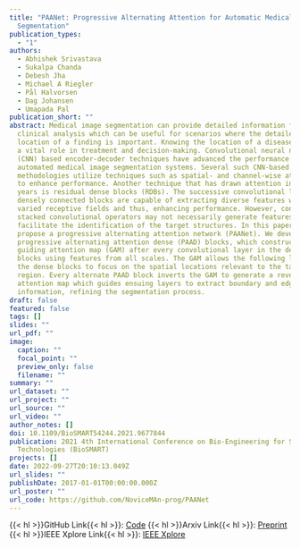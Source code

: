 ```yaml
---
title: "PAANet: Progressive Alternating Attention for Automatic Medical Image
  Segmentation"
publication_types:
  - "1"
authors:
  - Abhishek Srivastava
  - Sukalpa Chanda
  - Debesh Jha
  - Michael A Riegler
  - Pål Halvorsen
  - Dag Johansen
  - Umapada Pal
publication_short: ""
abstract: Medical image segmentation can provide detailed information for
  clinical analysis which can be useful for scenarios where the detailed
  location of a finding is important. Knowing the location of a disease can play
  a vital role in treatment and decision-making. Convolutional neural network
  (CNN) based encoder-decoder techniques have advanced the performance of
  automated medical image segmentation systems. Several such CNN-based
  methodologies utilize techniques such as spatial- and channel-wise attention
  to enhance performance. Another technique that has drawn attention in recent
  years is residual dense blocks (RDBs). The successive convolutional layers in
  densely connected blocks are capable of extracting diverse features with
  varied receptive fields and thus, enhancing performance. However, consecutive
  stacked convolutional operators may not necessarily generate features that
  facilitate the identification of the target structures. In this paper, we
  propose a progressive alternating attention network (PAANet). We develop
  progressive alternating attention dense (PAAD) blocks, which construct a
  guiding attention map (GAM) after every convolutional layer in the dense
  blocks using features from all scales. The GAM allows the following layers in
  the dense blocks to focus on the spatial locations relevant to the target
  region. Every alternate PAAD block inverts the GAM to generate a reverse
  attention map which guides ensuing layers to extract boundary and edge-related
  information, refining the segmentation process.
draft: false
featured: false
tags: []
slides: ""
url_pdf: ""
image:
  caption: ""
  focal_point: ""
  preview_only: false
  filename: ""
summary: ""
url_dataset: ""
url_project: ""
url_source: ""
url_video: ""
author_notes: []
doi: 10.1109/BioSMART54244.2021.9677844
publication: 2021 4th International Conference on Bio-Engineering for Smart
  Technologies (BioSMART)
projects: []
date: 2022-09-27T20:10:13.049Z
url_slides: ""
publishDate: 2017-01-01T00:00:00.000Z
url_poster: ""
url_code: https://github.com/NoviceMAn-prog/PAANet
---
```


{{< hl >}}GitHub Link{{< hl >}}: [Code](https://github.com/NoviceMAn-prog/PAANet)
{{< hl >}}Arxiv Link{{< hl >}}: [Preprint](https://arxiv.org/abs/2111.10618)
{{< hl >}}IEEE Xplore Link{{< hl >}}: [IEEE Xplore](https://ieeexplore.ieee.org/abstract/document/9677844)

